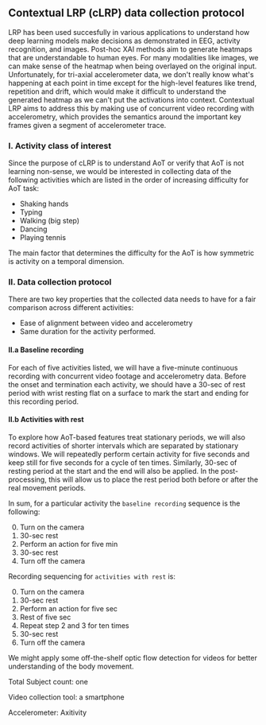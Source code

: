 ## Contextual LRP (cLRP) data collection protocol
LRP has been used succesfully in various applications to understand how deep learning models make decisions as 
demonstrated in EEG, activity recognition, and images. Post-hoc XAI methods aim to generate heatmaps that are understandable
to human eyes. For many modalities like images, we can make sense of the heatmap when being overlayed on the original 
input. Unfortunately, for tri-axial accelerometer data, we don't really know what's happening at each point in time except 
for the high-level features like trend, repetition and drift, which would make it difficult to understand the generated 
heatmap as we can't put the activations into context. Contextual LRP aims to address this by making use of concurrent video
recording with accelerometry, which provides the semantics around the important key frames given a segment of accelerometer 
trace.


### I. Activity class of interest
Since the purpose of cLRP is to understand AoT or verify that AoT is not learning non-sense, we would be interested in collecting
data of the following activities which are listed in the order of increasing difficulty for AoT task:

* Shaking hands
* Typing
* Walking (big step)
* Dancing
* Playing tennis

The main factor that determines the difficulty for the AoT is how symmetric is activity on a temporal dimension. 


### II. Data collection protocol
There are two key properties that the collected data needs to have for a fair comparison across different activities:

* Ease of alignment between video and accelerometry 
* Same duration for the activity performed.


#### II.a Baseline recording
For each of five activities listed, we will have a five-minute continuous recording with concurrent video footage and 
accelerometry data. Before the onset and termination each activity, we should have a 30-sec of rest period with wrist
resting flat on a surface to mark the start and ending for this recording period. 

#### II.b Activities with rest
To explore how AoT-based features treat stationary periods, we will also record activities of shorter intervals which are 
separated by stationary windows. We will repeatedly perform certain activity for five seconds and keep still for five seconds
for a cycle of ten times. Similarly, 30-sec of resting period at the start and the end will also be applied. In the post-processing,
this will allow us to place the rest period both before or after the real movement periods.

In sum, for a particular activity the `baseline recording` sequence is the following:

0. Turn on the camera 
1. 30-sec rest 
2. Perform an action for five min
3. 30-sec rest 
4. Turn off the camera

Recording sequencing for `activities with rest` is:

0. Turn on the camera 
1. 30-sec rest 
2. Perform an action for five sec
3. Rest of five sec
4. Repeat step 2 and 3 for ten times   
3. 30-sec rest 
4. Turn off the camera

We might apply some off-the-shelf optic flow detection for videos for better understanding of the body movement.

Total Subject count: one

Video collection tool: a smartphone

Accelerometer: Axitivity 
